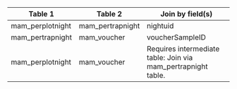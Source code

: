 |Table 1|Table 2|Join by field(s)|
|------------------------|------------------------|-------------------------------|
mam_perplotnight|mam_pertrapnight|nightuid
mam_pertrapnight|mam_voucher|voucherSampleID
mam_perplotnight|mam_voucher|Requires intermediate table: Join via mam_pertrapnight table.
